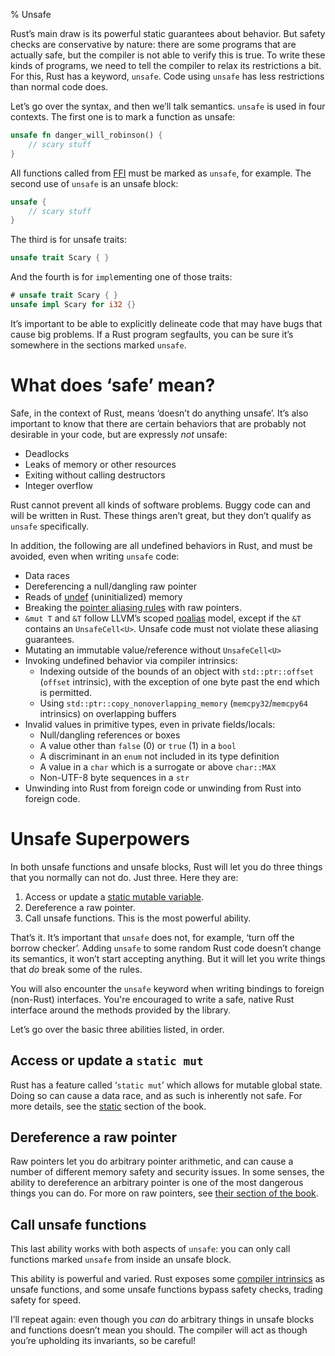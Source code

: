 % Unsafe

Rust’s main draw is its powerful static guarantees about behavior. But safety
checks are conservative by nature: there are some programs that are actually
safe, but the compiler is not able to verify this is true. To write these kinds
of programs, we need to tell the compiler to relax its restrictions a bit. For
this, Rust has a keyword, `unsafe`. Code using `unsafe` has less restrictions
than normal code does.

Let’s go over the syntax, and then we’ll talk semantics. `unsafe` is used in
four contexts. The first one is to mark a function as unsafe:

```rust
unsafe fn danger_will_robinson() {
    // scary stuff
}
```

All functions called from [FFI][ffi] must be marked as `unsafe`, for example.
The second use of `unsafe` is an unsafe block:

[ffi]: ffi.html

```rust
unsafe {
    // scary stuff
}
```

The third is for unsafe traits:

```rust
unsafe trait Scary { }
```

And the fourth is for `impl`ementing one of those traits:

```rust
# unsafe trait Scary { }
unsafe impl Scary for i32 {}
```

It’s important to be able to explicitly delineate code that may have bugs that
cause big problems. If a Rust program segfaults, you can be sure it’s somewhere
in the sections marked `unsafe`.

# What does ‘safe’ mean?

Safe, in the context of Rust, means ‘doesn’t do anything unsafe’. It’s also
important to know that there are certain behaviors that are probably not
desirable in your code, but are expressly _not_ unsafe:

* Deadlocks
* Leaks of memory or other resources
* Exiting without calling destructors
* Integer overflow

Rust cannot prevent all kinds of software problems. Buggy code can and will be
written in Rust. These things aren’t great, but they don’t qualify as `unsafe`
specifically.

In addition, the following are all undefined behaviors in Rust, and must be
avoided, even when writing `unsafe` code:

* Data races
* Dereferencing a null/dangling raw pointer
* Reads of [undef][undef] (uninitialized) memory
* Breaking the [pointer aliasing rules][aliasing] with raw pointers.
* `&mut T` and `&T` follow LLVM’s scoped [noalias][noalias] model, except if
  the `&T` contains an `UnsafeCell<U>`. Unsafe code must not violate these
  aliasing guarantees.
* Mutating an immutable value/reference without `UnsafeCell<U>`
* Invoking undefined behavior via compiler intrinsics:
  * Indexing outside of the bounds of an object with `std::ptr::offset`
    (`offset` intrinsic), with
    the exception of one byte past the end which is permitted.
  * Using `std::ptr::copy_nonoverlapping_memory` (`memcpy32`/`memcpy64`
    intrinsics) on overlapping buffers
* Invalid values in primitive types, even in private fields/locals:
  * Null/dangling references or boxes
  * A value other than `false` (0) or `true` (1) in a `bool`
  * A discriminant in an `enum` not included in its type definition
  * A value in a `char` which is a surrogate or above `char::MAX`
  * Non-UTF-8 byte sequences in a `str`
* Unwinding into Rust from foreign code or unwinding from Rust into foreign
  code.

[noalias]: http://llvm.org/docs/LangRef.html#noalias
[undef]: http://llvm.org/docs/LangRef.html#undefined-values
[aliasing]: http://llvm.org/docs/LangRef.html#pointer-aliasing-rules

# Unsafe Superpowers

In both unsafe functions and unsafe blocks, Rust will let you do three things
that you normally can not do. Just three. Here they are:

1. Access or update a [static mutable variable][static].
2. Dereference a raw pointer.
3. Call unsafe functions. This is the most powerful ability.

That’s it. It’s important that `unsafe` does not, for example, ‘turn off the
borrow checker’. Adding `unsafe` to some random Rust code doesn’t change its
semantics, it won’t start accepting anything. But it will let you write
things that _do_ break some of the rules.

You will also encounter the `unsafe` keyword when writing bindings to foreign
(non-Rust) interfaces. You're encouraged to write a safe, native Rust interface
around the methods provided by the library.

Let’s go over the basic three abilities listed, in order.

## Access or update a `static mut`

Rust has a feature called ‘`static mut`’ which allows for mutable global state.
Doing so can cause a data race, and as such is inherently not safe. For more
details, see the [static][static] section of the book.

[static]: const-and-static.html#static

## Dereference a raw pointer

Raw pointers let you do arbitrary pointer arithmetic, and can cause a number of
different memory safety and security issues. In some senses, the ability to
dereference an arbitrary pointer is one of the most dangerous things you can
do. For more on raw pointers, see [their section of the book][rawpointers].

[rawpointers]: raw-pointers.html

## Call unsafe functions

This last ability works with both aspects of `unsafe`: you can only call
functions marked `unsafe` from inside an unsafe block.

This ability is powerful and varied. Rust exposes some [compiler
intrinsics][intrinsics] as unsafe functions, and some unsafe functions bypass
safety checks, trading safety for speed.

I’ll repeat again: even though you _can_ do arbitrary things in unsafe blocks
and functions doesn’t mean you should. The compiler will act as though you’re
upholding its invariants, so be careful!

[intrinsics]: intrinsics.html

